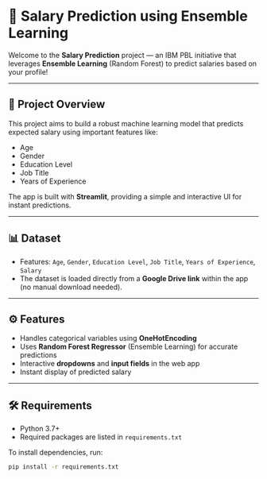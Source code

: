 # 💼 Salary Prediction using Ensemble Learning

Welcome to the **Salary Prediction** project — an IBM PBL initiative that leverages **Ensemble Learning** (Random Forest) to predict salaries based on your profile!

---

## 🚀 Project Overview

This project aims to build a robust machine learning model that predicts expected salary using important features like:

- Age  
- Gender  
- Education Level  
- Job Title  
- Years of Experience  

The app is built with **Streamlit**, providing a simple and interactive UI for instant predictions.

---

## 📊 Dataset

- Features: `Age`, `Gender`, `Education Level`, `Job Title`, `Years of Experience`, `Salary`  
- The dataset is loaded directly from a **Google Drive link** within the app (no manual download needed).

---

## ⚙️ Features

- Handles categorical variables using **OneHotEncoding**  
- Uses **Random Forest Regressor** (Ensemble Learning) for accurate predictions  
- Interactive **dropdowns** and **input fields** in the web app  
- Instant display of predicted salary  

---

## 🛠️ Requirements

- Python 3.7+  
- Required packages are listed in `requirements.txt`

To install dependencies, run:

```bash
pip install -r requirements.txt

